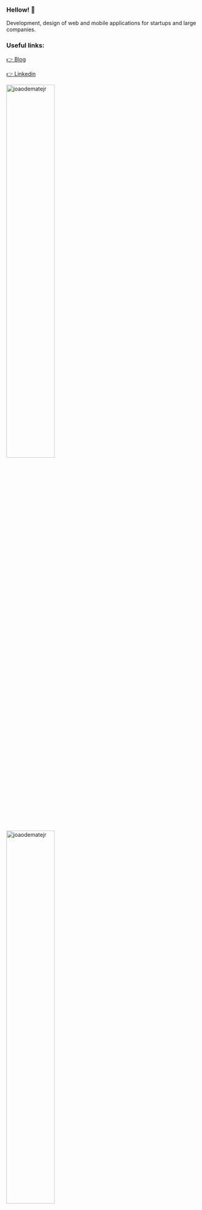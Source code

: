 ### Hellow! 👋

Development, design of web and mobile applications for startups and large companies. 

### Useful links: 
[👉 Blog](https://joaodematejr.github.io)

[ 👉 Linkedin](https://www.linkedin.com/in/joaodemate/)


  <img width="50%" height="50%" src="https://github-readme-stats.vercel.app/api/top-langs/?username=joaodematejr&hide=html&layout=compact" alt="joaodematejr"/>
  <img width="50%" height="50%" src="https://github-readme-stats.vercel.app/api?username=joaodematejr&show_icons=true" alt="joaodematejr"/>


